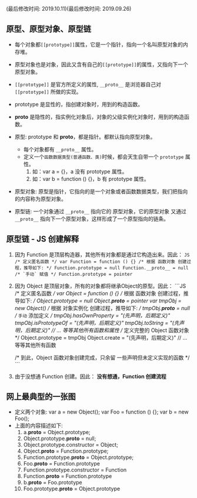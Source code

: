 (最后修改时间: 2019.10.11)(最后修改时间: 2019.09.26)
## 原型、原型对象、原型链
  * 每个对象都`[[prototype]]`属性，它是一个指针，指向一个名叫原型对象的内存堆。
  * 原型对象也是对象，因此又含有自己的`[[prototype]]`的属性，又指向下一个原型对象。
  * `[[prototype]]` 是官方所定义的属性, `__proto__` 是浏览器自己对 `[[prototype]]` 所做的实现。
  * prototype 是显性的，指创建对象时，用到的构造函数。
  * __proto__ 是隐性的，指实例化对象后，对象的父级实例化对象时，用到的构造函数。
  
  * 原型: prototype 和 __proto__，都是指针。都默认指向原型对象。
    - 每个对象都有 `__proto__` 属性。
    - 定义一个`函数数据类型(普通函数、类)`时候，都会天生自带一个 `prototype` 属性。
      1. 如：var a = {}，a 没有 prototype 属性。
      2. 如：var b = function () {}，b 有 prototype 属性。
  * 原型对象: 原型是指针，它指向的是一个对象或者函数数据类型，我们把指向的内容称为原型对象。
  * 原型链: 一个对象通过 `__proto__` 指向它的 原型对象，它的原型对象 又通过 `__proto__` 指向下一个原型对象，这样形成了一个原型指向的链条。
  
## 原型链 - JS 创建解释
  1. 因为 Function 是顶层构造器，其他所有对象都是通过它构造出来。因此：
    ```JS
      /* 定义匿名函数 */
      var Function = function () {}
      /* 根据 函数对象 创建过程，推导如下: */
      Function.prototype = null
      Function.__proto__ = null
      /* `手动` 赋值 */
      Function.prototype = pointer
    ```
  2. 因为 Object 是顶层对象，所有的对象都将继承Object的原型。因此：
    ```JS
      /* 定义匿名函数 */
      var Object = function () {}
      /* 根据 函数对象 创建过程，推导如下: */
      Object.prototype = null
      Object.__proto__ = pointer
      var tmpObj = new Object()
      /* 根据 对象实例化 创建过程，推导如下: */
      tmpObj.__proto__ = null
      /* `手动` 添加定义 */
      tmpObj.hasOwnProperty = "(先声明，后期定义)"
      tmpObj.isPrototypeOf = "(先声明，后期定义)"
      tmpObj.toString = "(先声明，后期定义)"
      // ... 等等其他所有函数和属性
      /* 定义完整的 Object 函数对象 */
      Object.prototype = tmpObj
      Object.create = "(先声明，后期定义)"
      // ... 等等其他所有函数

      /* 到此，Object 函数对象创建完成，只余留 一些声明但未定义实现的函数 */
    ```
  3. 由于没想通 Function 创建。因此：
    **没有想通，Function 创建流程**

## 网上最典型的一张图
  * 定义两个对象: var a = new Object(); var Foo = function () {}; var b = new Foo();
  * 上面的内容描述如下:
    1. a.__proto__ = Object.prototype;
    2. Object.prototype.__proto__ = null;
    3. Object.prototype.constructor = Object;
    4. Object.__proto__ = Function.prototype;
    5. Function.prototype.__proto__ = Object.prototype;
    6. Foo.__proto__ = Function.prototype
    7. Function.prototype.constructor = Function
    8. Function.__proto__ = Function.prototype
    9. b.__proto__ = Foo.prototype
    10. Foo.prototype.__proto__ = Object.prototype
    